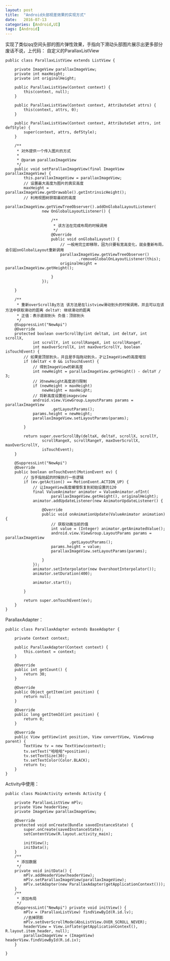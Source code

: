 ```yaml
---
layout: post
title:  "Android头部视差效果的实现方式"
date:   2016-07-13 
categories: [Android,UI]
tags: [Android]
---
```

实现了类似qq空间头部的图片弹性效果，手指向下滑动头部图片展示出更多部分 
废话不说，上代码： 
自定义的ParallaxListView
	
	public class ParallaxListView extends ListView {

	    private ImageView parallaxImageView;
	    private int maxHeight;
	    private int originalHeight;

	    public ParallaxListView(Context context) {
	        this(context, null);
	    }
	
	    public ParallaxListView(Context context, AttributeSet attrs) {
	        this(context, attrs, 0);
	    }
	
	    public ParallaxListView(Context context, AttributeSet attrs, int defStyle) {
	        super(context, attrs, defStyle);
	    }
	
	    /**
	     * 对外提供一个传入图片的方式
	     * 
	     * @param parallaxImageView
	     */
	    public void setParallaxImageView(final ImageView parallaxImageView) {
	        this.parallaxImageView = parallaxImageView;
	        // 设置最大高度为图片的真实高度
	        maxHeight = parallaxImageView.getDrawable().getIntrinsicHeight();
	        // 利用视图树获取最初的高度
	        parallaxImageView.getViewTreeObserver().addOnGlobalLayoutListener(
	                new OnGlobalLayoutListener() {
	
	                    /**
	                     * 该方法在完成布局的时候调用
	                     */
	                    @Override
	                    public void onGlobalLayout() {
	                        // 一般用完立即移除，因为只要有宽高变化，就会重新布局，会引起onGlobalLayout重新调用
	                        parallaxImageView.getViewTreeObserver()
	                                .removeGlobalOnLayoutListener(this);
	                        originalHeight = parallaxImageView.getHeight();
	
	                    }
	                });
	
	    }
	
	    /**
	     * 重新overScrollBy方法 该方法是在listview滑动到头的时候调用，并且可以在该方法中获取滑动的距离 deltaY: 继续滑动的距离
	     * 正值：表示底部到头 负值：顶部到头
	     */
	    @SuppressLint("NewApi")
	    @Override
	    protected boolean overScrollBy(int deltaX, int deltaY, int scrollX,
	            int scrollY, int scrollRangeX, int scrollRangeY,
	            int maxOverScrollX, int maxOverScrollY, boolean isTouchEvent) {
	        // 如果是顶部到头，并且是手指拖动到头，才让ImageView的高度增加
	        if (deltaY < 0 && isTouchEvent) {
	            // 得到ImageView的新高度
	            int newHeight = parallaxImageView.getHeight() - deltaY / 3;
	            // 对newHeight高度进行限制
	            if (newHeight > maxHeight)
	                newHeight = maxHeight;
	            // 将新高度设置给imageview
	            android.view.ViewGroup.LayoutParams params = parallaxImageView
	                    .getLayoutParams();
	            params.height = newHeight;
	            parallaxImageView.setLayoutParams(params);
	
	        }
	
	        return super.overScrollBy(deltaX, deltaY, scrollX, scrollY,
	                scrollRangeX, scrollRangeY, maxOverScrollX, maxOverScrollY,
	                isTouchEvent);
	    }
	
	    @SuppressLint("NewApi")
	    @Override
	    public boolean onTouchEvent(MotionEvent ev) {
	        // 当手指抬起的时候执行一些逻辑
	        if (ev.getAction() == MotionEvent.ACTION_UP) {
	            // 让ImageView高度缓慢恢复到初始设置的120
	            final ValueAnimator animator = ValueAnimator.ofInt(
	                    parallaxImageView.getHeight(), originalHeight);
	            animator.addUpdateListener(new AnimatorUpdateListener() {
	
	                @Override
	                public void onAnimationUpdate(ValueAnimator animation) {
	                    // 获取动画当前的值
	                    int value = (Integer) animator.getAnimatedValue();
	                    android.view.ViewGroup.LayoutParams params = parallaxImageView
	                            .getLayoutParams();
	                    params.height = value;
	                    parallaxImageView.setLayoutParams(params);
	
	                }
	            });
	            animator.setInterpolator(new OvershootInterpolator());
	            animator.setDuration(400);
	
	            animator.start();
	
	        }
	
	        return super.onTouchEvent(ev);
	    }
	}

ParallaxAdapter：

	public class ParallaxAdapter extends BaseAdapter {

	    private Context context;
	
	    public ParallaxAdapter(Context context) {
	        this.context = context;
	    }
	
	    @Override
	    public int getCount() {
	        return 30;
	    }
	
	    @Override
	    public Object getItem(int position) {
	        return null;
	    }
	
	    @Override
	    public long getItemId(int position) {
	        return 0;
	    }
	
	    @Override
	    public View getView(int position, View convertView, ViewGroup parent) {
	        TextView tv = new TextView(context);
	        tv.setText("哈哈哈"+position);
	        tv.setTextSize(30);
	        tv.setTextColor(Color.BLACK);
	        return tv;
	    }
	}


Activity中使用：

	public class MainActivity extends Activity {
	
	    private ParallaxListView mPlv;
	    private View headerView;
	    private ImageView parallaxImageView;
	
	    @Override
	    protected void onCreate(Bundle savedInstanceState) {
	        super.onCreate(savedInstanceState);
	        setContentView(R.layout.activity_main);
	
	        initView();
	        initData();
	    }
	    /**
	     * 添加数据
	     */
	    private void initData() {
	        mPlv.addHeaderView(headerView);
	        mPlv.setParallaxImageView(parallaxImageView);
	        mPlv.setAdapter(new ParallaxAdapter(getApplicationContext()));
	    }
	    /**
	     * 添加布局
	     */
	    @SuppressLint("NewApi") private void initView() {
	        mPlv = (ParallaxListView) findViewById(R.id.lv);
	        //去掉阴影
	        mPlv.setOverScrollMode(AbsListView.OVER_SCROLL_NEVER);
	        headerView = View.inflate(getApplicationContext(), R.layout.item_header, null);
	        parallaxImageView = (ImageView) headerView.findViewById(R.id.iv);
	    }
	
	}
